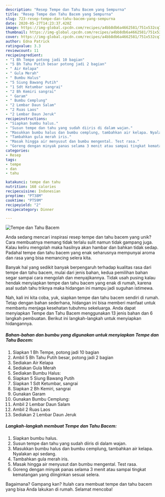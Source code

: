 ```yaml
---
description: "Resep Tempe dan Tahu Bacem yang Sempurna"
title: "Resep Tempe dan Tahu Bacem yang Sempurna"
slug: 723-resep-tempe-dan-tahu-bacem-yang-sempurna
date: 2020-05-27T14:23:37.420Z
image: https://img-global.cpcdn.com/recipes/a4bb8db6a4662581/751x532cq70/tempe-dan-tahu-bacem-foto-resep-utama.jpg
thumbnail: https://img-global.cpcdn.com/recipes/a4bb8db6a4662581/751x532cq70/tempe-dan-tahu-bacem-foto-resep-utama.jpg
cover: https://img-global.cpcdn.com/recipes/a4bb8db6a4662581/751x532cq70/tempe-dan-tahu-bacem-foto-resep-utama.jpg
author: Edna Patrick
ratingvalue: 3.3
reviewcount: 11
recipeingredient:
- "1 Bh Tempe potong jadi 10 bagian"
- "5 Bh Tahu Putih besar potong jadi 2 bagian"
- " Air Kelapa"
- " Gula Merah"
- " Bumbu Halus"
- "5 Siung Bawang Putih"
- "1 Sdt Ketumbar sangrai"
- "2 Bh Kemiri sangrai"
- " Garam"
- " Bumbu Cemplung"
- "2 Lembar Daun Salam"
- "2 Ruas Laos"
- "2 Lembar Daun Jeruk"
recipeinstructions:
- "Siapkan bumbu halus."
- "Susun tempe dan tahu yang sudah diiris di dalam wajan."
- "Masukkan bumbu halus dan bumbu cemplung, tambahkan air kelapa. Nyalakan api sedang."
- "Tambahkan gula merah iris."
- "Masak hingga air menyusut dan bumbu mengental. Test rasa."
- "Goreng dengan minyak panas selama 3 menit atau sampai tingkat kematangan yang diinginkan sesuai selera."
categories:
- Resep
tags:
- tempe
- dan
- tahu

katakunci: tempe dan tahu 
nutrition: 168 calories
recipecuisine: Indonesian
preptime: "PT38M"
cooktime: "PT59M"
recipeyield: "2"
recipecategory: Dinner

---
```



![Tempe dan Tahu Bacem](https://img-global.cpcdn.com/recipes/a4bb8db6a4662581/751x532cq70/tempe-dan-tahu-bacem-foto-resep-utama.jpg)

Anda sedang mencari inspirasi resep tempe dan tahu bacem yang unik? Cara membuatnya memang tidak terlalu sulit namun tidak gampang juga. Kalau keliru mengolah maka hasilnya akan hambar dan bahkan tidak sedap. Padahal tempe dan tahu bacem yang enak seharusnya mempunyai aroma dan rasa yang bisa memancing selera kita.



Banyak hal yang sedikit banyak berpengaruh terhadap kualitas rasa dari tempe dan tahu bacem, mulai dari jenis bahan, kedua pemilihan bahan segar sampai cara mengolah dan menyajikannya. Tidak usah pusing kalau hendak menyiapkan tempe dan tahu bacem yang enak di rumah, karena asal sudah tahu triknya maka hidangan ini mampu jadi suguhan istimewa.


Nah, kali ini kita coba, yuk, siapkan tempe dan tahu bacem sendiri di rumah. Tetap dengan bahan sederhana, hidangan ini bisa memberi manfaat untuk membantu menjaga kesehatan tubuhmu sekeluarga. Anda dapat menyiapkan Tempe dan Tahu Bacem menggunakan 13 jenis bahan dan 6 langkah pembuatan. Berikut ini langkah-langkah untuk menyiapkan hidangannya.

<!--inarticleads1-->

##### Bahan-bahan dan bumbu yang digunakan untuk menyiapkan Tempe dan Tahu Bacem:

1. Siapkan 1 Bh Tempe, potong jadi 10 bagian
1. Ambil 5 Bh Tahu Putih besar, potong jadi 2 bagian
1. Sediakan  Air Kelapa
1. Sediakan  Gula Merah
1. Sediakan  Bumbu Halus:
1. Siapkan 5 Siung Bawang Putih
1. Siapkan 1 Sdt Ketumbar, sangrai
1. Siapkan 2 Bh Kemiri, sangrai
1. Gunakan  Garam
1. Gunakan  Bumbu Cemplung:
1. Ambil 2 Lembar Daun Salam
1. Ambil 2 Ruas Laos
1. Sediakan 2 Lembar Daun Jeruk




<!--inarticleads2-->

##### Langkah-langkah membuat Tempe dan Tahu Bacem:

1. Siapkan bumbu halus.
1. Susun tempe dan tahu yang sudah diiris di dalam wajan.
1. Masukkan bumbu halus dan bumbu cemplung, tambahkan air kelapa. Nyalakan api sedang.
1. Tambahkan gula merah iris.
1. Masak hingga air menyusut dan bumbu mengental. Test rasa.
1. Goreng dengan minyak panas selama 3 menit atau sampai tingkat kematangan yang diinginkan sesuai selera.




Bagaimana? Gampang kan? Itulah cara membuat tempe dan tahu bacem yang bisa Anda lakukan di rumah. Selamat mencoba!
